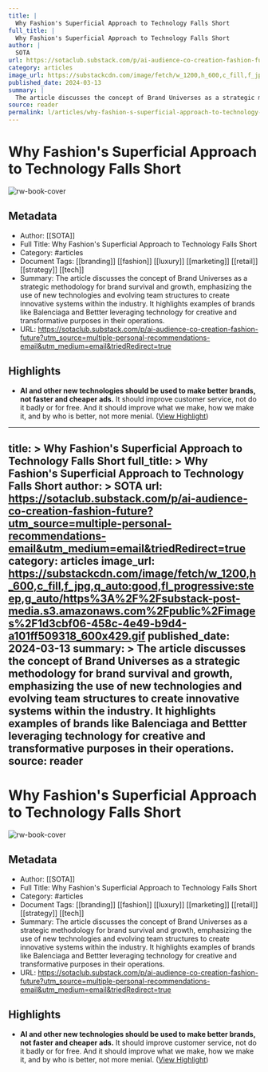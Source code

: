 ```yaml
---
title: |
  Why Fashion's Superficial Approach to Technology Falls Short
full_title: |
  Why Fashion's Superficial Approach to Technology Falls Short
author: |
  SOTA
url: https://sotaclub.substack.com/p/ai-audience-co-creation-fashion-future?utm_source=multiple-personal-recommendations-email&utm_medium=email&triedRedirect=true
category: articles
image_url: https://substackcdn.com/image/fetch/w_1200,h_600,c_fill,f_jpg,q_auto:good,fl_progressive:steep,g_auto/https%3A%2F%2Fsubstack-post-media.s3.amazonaws.com%2Fpublic%2Fimages%2F1d3cbf06-458c-4e49-b9d4-a101ff509318_600x429.gif
published_date: 2024-03-13
summary: |
  The article discusses the concept of Brand Universes as a strategic methodology for brand survival and growth, emphasizing the use of new technologies and evolving team structures to create innovative systems within the industry. It highlights examples of brands like Balenciaga and Bettter leveraging technology for creative and transformative purposes in their operations.
source: reader
permalink: l/articles/why-fashion-s-superficial-approach-to-technology-falls-short
---
```

# Why Fashion's Superficial Approach to Technology Falls Short

![rw-book-cover](https://substackcdn.com/image/fetch/w_1200,h_600,c_fill,f_jpg,q_auto:good,fl_progressive:steep,g_auto/https%3A%2F%2Fsubstack-post-media.s3.amazonaws.com%2Fpublic%2Fimages%2F1d3cbf06-458c-4e49-b9d4-a101ff509318_600x429.gif)

## Metadata
- Author: [[SOTA]]
- Full Title: Why Fashion's Superficial Approach to Technology Falls Short
- Category: #articles
- Document Tags: [[branding]] [[fashion]] [[luxury]] [[marketing]] [[retail]] [[strategy]] [[tech]] 
- Summary: The article discusses the concept of Brand Universes as a strategic methodology for brand survival and growth, emphasizing the use of new technologies and evolving team structures to create innovative systems within the industry. It highlights examples of brands like Balenciaga and Bettter leveraging technology for creative and transformative purposes in their operations.
- URL: https://sotaclub.substack.com/p/ai-audience-co-creation-fashion-future?utm_source=multiple-personal-recommendations-email&utm_medium=email&triedRedirect=true

## Highlights
- **AI and other new technologies should be used to make better brands, not faster and cheaper ads.** It should improve customer service, not do it badly or for free. And it should improve what we make, how we make it, and by who is better, not more menial. ([View Highlight](https://read.readwise.io/read/01hsgeczs7we511jh1q9as2b1m))


---
title: >
  Why Fashion's Superficial Approach to Technology Falls Short
full_title: >
  Why Fashion's Superficial Approach to Technology Falls Short
author: >
  SOTA
url: https://sotaclub.substack.com/p/ai-audience-co-creation-fashion-future?utm_source=multiple-personal-recommendations-email&utm_medium=email&triedRedirect=true
category: articles
image_url: https://substackcdn.com/image/fetch/w_1200,h_600,c_fill,f_jpg,q_auto:good,fl_progressive:steep,g_auto/https%3A%2F%2Fsubstack-post-media.s3.amazonaws.com%2Fpublic%2Fimages%2F1d3cbf06-458c-4e49-b9d4-a101ff509318_600x429.gif
published_date: 2024-03-13
summary: >
  The article discusses the concept of Brand Universes as a strategic methodology for brand survival and growth, emphasizing the use of new technologies and evolving team structures to create innovative systems within the industry. It highlights examples of brands like Balenciaga and Bettter leveraging technology for creative and transformative purposes in their operations.
source: reader
---
# Why Fashion's Superficial Approach to Technology Falls Short

![rw-book-cover](https://substackcdn.com/image/fetch/w_1200,h_600,c_fill,f_jpg,q_auto:good,fl_progressive:steep,g_auto/https%3A%2F%2Fsubstack-post-media.s3.amazonaws.com%2Fpublic%2Fimages%2F1d3cbf06-458c-4e49-b9d4-a101ff509318_600x429.gif)

## Metadata
- Author: [[SOTA]]
- Full Title: Why Fashion's Superficial Approach to Technology Falls Short
- Category: #articles
- Document Tags: [[branding]] [[fashion]] [[luxury]] [[marketing]] [[retail]] [[strategy]] [[tech]] 
- Summary: The article discusses the concept of Brand Universes as a strategic methodology for brand survival and growth, emphasizing the use of new technologies and evolving team structures to create innovative systems within the industry. It highlights examples of brands like Balenciaga and Bettter leveraging technology for creative and transformative purposes in their operations.
- URL: https://sotaclub.substack.com/p/ai-audience-co-creation-fashion-future?utm_source=multiple-personal-recommendations-email&utm_medium=email&triedRedirect=true

## Highlights
- **AI and other new technologies should be used to make better brands, not faster and cheaper ads.** It should improve customer service, not do it badly or for free. And it should improve what we make, how we make it, and by who is better, not more menial. ([View Highlight](https://read.readwise.io/read/01hsgeczs7we511jh1q9as2b1m))



